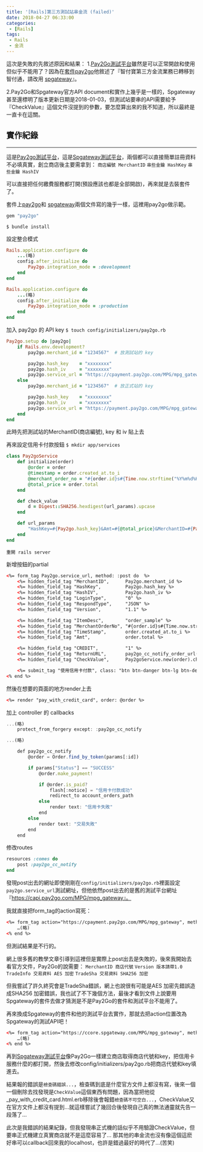 ```yaml
---
title: '[Rails]第三方測試站串金流 (failed)'
date: 2018-04-27 06:33:00
categories:
 - [Rails]
tags:
 - Rails
 - 金流
---
```

這次是失敗的先敘述原因和結果：
1.[Pay2Go測試平台](https://cwww.pay2go.com/)雖然是可以正常開啟和使用但似乎不能用了？因為在[套件pay2go](https://github.com/CalvertYang/pay2go)他敘述了『智付寶第三方金流業務已轉移到智付通，請改用 [spgateway](https://github.com/CalvertYang/spgateway/blob/1aec1b57b06a5c95807c7907fcf8ce29f46e6f93/test/spgateway_test.rb)』。

2.Pay2Go和Spgateway官方API document和實作上幾乎是一樣的，Spgateway甚至還標明了版本更新日期是2018-01-03，但測試站要串的API需要給予『CheckValue』這個文件沒提到的參數，要怎麼算出來的我不知道，所以最終是一直卡在這關。

## 實作紀錄
---
這是[Pay2go測試平台](https://cwww.pay2go.com/)，這是[Spgateway測試平台](https://cwww.spgateway.com/)，兩個都可以直接簡單註冊資料不必填真實，創立商店後主要需拿到：
`商店編號 MerchantID`
`串些金鑰 HashKey`
`串些金鑰 HashIV`

可以直接把任何繳費服務都打開(預設應該也都是全部開啟)，再來就是去裝套件了。

套件上[pay2go](https://github.com/CalvertYang/pay2go)和 [spgateway](https://github.com/CalvertYang/spgateway/blob/1aec1b57b06a5c95807c7907fcf8ce29f46e6f93/test/spgateway_test.rb)兩個文件寫的幾乎一樣，這裡用pay2go做示範。

``` ruby Gemfile
gem "pay2go"
```

`$ bundle install`

設定整合模式
``` ruby config/environments/development.rb
Rails.application.configure do
	...(略)
	config.after_initialize do
		Pay2go.integration_mode = :development
	end
end
```

``` ruby config/environments/production.rb
Rails.application.configure do
	...(略)
	config.after_initialize do
		Pay2go.integration_mode = :production
	end
end
```

加入 pay2go 的 API key
`$ touch config/initializers/pay2go.rb`
``` ruby config/initializers/pay2go.rb
Pay2go.setup do |pay2go|
	if Rails.env.development?
		pay2go.merchant_id = "1234567"  # 放測試站的 key

		pay2go.hash_key    = "xxxxxxxx"
		pay2go.hash_iv     = "xxxxxxxx"
		pay2go.service_url = "https://cpayment.pay2go.com/MPG/mpg_gateway"
	else
		pay2go.merchant_id = "1234567"  # 放正式站的 key

		pay2go.hash_key    = "xxxxxxxx"
		pay2go.hash_iv     = "xxxxxxxx"
		pay2go.service_url = "https://payment.pay2go.com/MPG/mpg_gateway"
	end
end
```

此時先把測試站的MerchantID(商店編號), key 和 iv 貼上去

再來設定信用卡付款按鈕
`$ mkdir app/services`

``` ruby app/services/pay2go_service.rb
class Pay2goService
	def initialize(order)
		@order = order
		@timestamp = order.created_at.to_i
		@merchant_order_no = "#{order.id}s#{Time.now.strftime("%Y%m%d%H%M%S")}"
		@total_price = order.total
	end

	def check_value
		d = Digest::SHA256.hexdigest(url_params).upcase
	end

	def url_params
		"HashKey=#{Pay2go.hash_key}&Amt=#{@total_price}&MerchantID=#{Pay2go.merchant_id}&MerchantOrderNo=#{@merchant_order_no}&TimeStamp=#{@timestamp}&Version=1.1&HashIV=#{Pay2go.hash_iv}"
	end
end
```

`重開 rails server`

新增按鈕的partial
``` html _pay_with_credit_card.html.erb
<%= form_tag Pay2go.service_url, method: :post do  %>
	<%= hidden_field_tag "MerchantID",      Pay2go.merchant_id %>
	<%= hidden_field_tag "HashKey",         Pay2go.hash_key %>
	<%= hidden_field_tag "HashIV",          Pay2go.hash_iv %>
	<%= hidden_field_tag "LoginType",       "0" %>
	<%= hidden_field_tag "RespondType",     "JSON" %>
	<%= hidden_field_tag "Version",         "1.1" %>

	<%= hidden_field_tag "ItemDesc",        "order_sample" %>
	<%= hidden_field_tag "MerchantOrderNo", "#{order.id}s#{Time.now.strftime("%Y%m%d%H%M%S")}" %>
	<%= hidden_field_tag "TimeStamp",       order.created_at.to_i %>
	<%= hidden_field_tag "Amt",             order.total %>

	<%= hidden_field_tag "CREDIT",          "1" %>
	<%= hidden_field_tag "ReturnURL",       pay2go_cc_notify_order_url(order.token) %>
	<%= hidden_field_tag "CheckValue",      Pay2goService.new(order).check_value %>

	<%= submit_tag "使用信用卡付款", class: "btn btn-danger btn-lg btn-default" %>
<% end %>
```

然後在想要的頁面的地方render上去
``` html view.html.erb
<%= render "pay_with_credit_card", order: @order %>
```

加上 controller 的 callbacks
``` javascript some_controller.rb
...(略)
	protect_from_forgery except: :pay2go_cc_notify

...(略)

	def pay2go_cc_notify
		@order = Order.find_by_token(params[:id])

		if params["Status"] == "SUCCESS"
			@order.make_payment!

			if @order.is_paid?
				flash[:notice] = "信用卡付款成功"
				redirect_to account_orders_path
			else
				render text: "信用卡失敗"
			end
		else
			render text: "交易失敗"
		end
	end
```

修改routes
``` ruby config/routes.rb
resources :comes do
	post :pay2go_cc_notify
end
```

發現post出去的網址即使剛剛在`config/initializers/pay2go.rb`裡面設定`pay2go.service_url`測試網址，但他依然post出去的是舊的測試平台網址『https://capi.pay2go.com/MPG/mpg_gateway』。

我就直接把form_tag的action寫死：
``` html _pay_with_credit_card.html.erb
<%= form_tag action="https://cpayment.pay2go.com/MPG/mpg_gateway", method: :post do  %>
	…(略)
<% end %>
```
但測試結果是不行的。

網上很多舊的教學文章引導到這裡但是實際上post出去是失敗的，後來我開始去看官方文件，Pay2Go的說需要：
`MerchantID 商店代號`
`Version 版本請帶1.0`
`TradeInfo 交易資料 AES 加密`
`TradeSha 交易資料 SHA256 加密`

但我嘗試了許久終究會是TradeSha錯誤，網上也說很有可能是AES 加密先錯誤造成SHA256 加密錯誤，我也試了不下幾個方法，最後才看到文件上說要用Spgateway的套件去做才猜測是不是Pay2Go的套件和測試平台不能用了。

再來換成Spgateway的套件和他的測試平台去實作，那就去把action位置改為Spgateway的測試API吧！
``` html _pay_with_credit_card.html.erb
<%= form_tag action="https://ccore.spgateway.com/MPG/mpg_gateway", method: :post do  %>
	…(略)
<% end %>
```
再到[Spgateway測試平台](https://cwww.spgateway.com/)像Pay2Go一樣建立商店取得商店代號和key，把信用卡服務什麼的都打開，然後去修改config/initializers/pay2go.rb把商店代號和key填進去。

結果報的錯誤是`檢查碼錯誤...`，檢查碼到底是什麼官方文件上都沒有寫，後來一個一個刪除去找發現是`CheckValue`這個東西有問題，因為當把他從_pay_with_credit_card.html.erb移除後會報錯`檢查碼不可空白...`，CheckValue又在官方文件上都沒有提到...就這樣嘗試了幾回合後發現自己真的無法通靈就先告一段落了...

此次是我錯誤的結果紀錄，但我發現串正式機的話似乎不用驗證CheckValue，但要串正式機建立真實商店就不是這麼容易了...
那其他的串金流也沒有像這個這麽好串可以callback回來我的localhost，也許是錯過最好的時代了...(苦笑)
